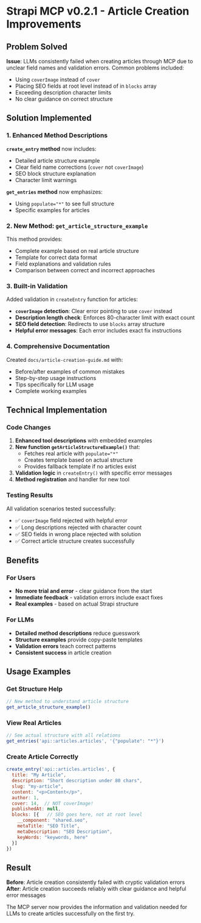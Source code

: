 # Strapi MCP v0.2.1 - Article Creation Improvements

## Problem Solved

**Issue**: LLMs consistently failed when creating articles through MCP due to unclear field names and validation errors. Common problems included:
- Using `coverImage` instead of `cover` 
- Placing SEO fields at root level instead of in `blocks` array
- Exceeding description character limits
- No clear guidance on correct structure

## Solution Implemented

### 1. Enhanced Method Descriptions

**`create_entry` method** now includes:
- Detailed article structure example
- Clear field name corrections (`cover` not `coverImage`)
- SEO block structure explanation  
- Character limit warnings

**`get_entries` method** now emphasizes:
- Using `populate="*"` to see full structure
- Specific examples for articles

### 2. New Method: `get_article_structure_example`

This method provides:
- Complete example based on real article structure
- Template for correct data format
- Field explanations and validation rules
- Comparison between correct and incorrect approaches

### 3. Built-in Validation

Added validation in `createEntry` function for articles:
- **`coverImage` detection**: Clear error pointing to use `cover` instead
- **Description length check**: Enforces 80-character limit with exact count
- **SEO field detection**: Redirects to use `blocks` array structure
- **Helpful error messages**: Each error includes exact fix instructions

### 4. Comprehensive Documentation

Created `docs/article-creation-guide.md` with:
- Before/after examples of common mistakes
- Step-by-step usage instructions
- Tips specifically for LLM usage
- Complete working examples

## Technical Implementation

### Code Changes

1. **Enhanced tool descriptions** with embedded examples
2. **New function `getArticleStructureExample()`** that:
   - Fetches real article with `populate="*"`
   - Creates template based on actual structure
   - Provides fallback template if no articles exist
3. **Validation logic** in `createEntry()` with specific error messages
4. **Method registration** and handler for new tool

### Testing Results

All validation scenarios tested successfully:
- ✅ `coverImage` field rejected with helpful error
- ✅ Long descriptions rejected with character count
- ✅ SEO fields in wrong place rejected with solution
- ✅ Correct article structure creates successfully

## Benefits

### For Users
- **No more trial and error** - clear guidance from the start
- **Immediate feedback** - validation errors include exact fixes
- **Real examples** - based on actual Strapi structure

### For LLMs
- **Detailed method descriptions** reduce guesswork
- **Structure examples** provide copy-paste templates
- **Validation errors** teach correct patterns
- **Consistent success** in article creation

## Usage Examples

### Get Structure Help
```javascript
// New method to understand article structure
get_article_structure_example()
```

### View Real Articles  
```javascript
// See actual structure with all relations
get_entries('api::articles.articles', '{"populate": "*"}')
```

### Create Article Correctly
```javascript
create_entry('api::articles.articles', {
  title: "My Article",
  description: "Short description under 80 chars",
  slug: "my-article", 
  content: "<p>Content</p>",
  author: 1,
  cover: 14,  // NOT coverImage!
  publishedAt: null,
  blocks: [{   // SEO goes here, not at root level
    __component: "shared.seo",
    metaTitle: "SEO Title",
    metaDescription: "SEO Description", 
    keyWords: "keywords, here"
  }]
})
```

## Result

**Before**: Article creation consistently failed with cryptic validation errors
**After**: Article creation succeeds reliably with clear guidance and helpful error messages

The MCP server now provides the information and validation needed for LLMs to create articles successfully on the first try. 